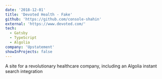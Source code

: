 ```yaml
---
date: '2018-12-01'
title: 'Devoted Health - Fake'
github: 'https://github.com/console-shahin'
external: 'https://www.devoted.com/'
tech:
  - Gatsby
  - TypeScript
  - Algolia
company: 'Upstatement'
showInProjects: false
---
```


A site for a revolutionary healthcare company, including an Algolia instant search integration
